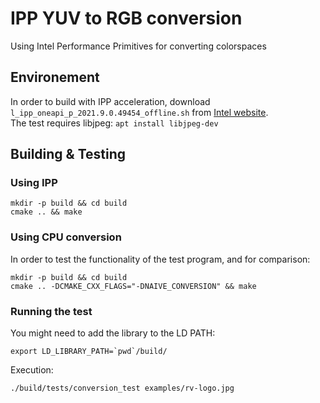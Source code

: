 # IPP YUV to RGB conversion

Using Intel Performance Primitives for converting colorspaces

## Environement
In order to build with IPP acceleration, download `l_ipp_oneapi_p_2021.9.0.49454_offline.sh` from [Intel website](https://www.intel.com/content/www/us/en/developer/tools/oneapi/base-toolkit-download.html).<br>
The test requires libjpeg: `apt install libjpeg-dev`<br>

## Building & Testing
### Using IPP
```
mkdir -p build && cd build
cmake .. && make
```
### Using CPU conversion
In order to test the functionality of the test program, and for comparison:
```
mkdir -p build && cd build
cmake .. -DCMAKE_CXX_FLAGS="-DNAIVE_CONVERSION" && make
```
### Running the test
You might need to add the library to the LD PATH:
```
export LD_LIBRARY_PATH=`pwd`/build/
```
Execution:
```
./build/tests/conversion_test examples/rv-logo.jpg
```
